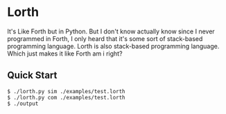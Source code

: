 # Lorth

It's Like Forth but in Python. But I don't know actually know since I never programmed in Forth, I only heard that it's some sort of stack-based programming language. Lorth is also stack-based programming language. Which just makes it like Forth am i right?

##  Quick Start
```console
$ ./lorth.py sim ./examples/test.lorth
$ ./lorth.py com ./examples/test.lorth
$ ./output
```
